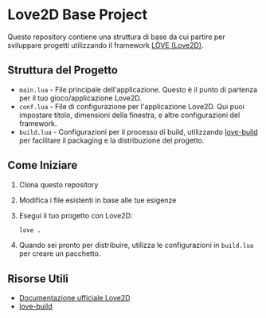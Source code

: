 # Love2D Base Project

Questo repository contiene una struttura di base da cui partire per sviluppare progetti utilizzando il framework [LÖVE (Love2D)](https://love2d.org/).

## Struttura del Progetto

- `main.lua` - File principale dell'applicazione. Questo è il punto di partenza per il tuo gioco/applicazione Love2D.
- `conf.lua` - File di configurazione per l'applicazione Love2D. Qui puoi impostare titolo, dimensioni della finestra, e altre configurazioni del framework.
- `build.lua` - Configurazioni per il processo di build, utilizzando [love-build](https://github.com/ellraiser/love-build) per facilitare il packaging e la distribuzione del progetto.

## Come Iniziare

1. Clona questo repository
2. Modifica i file esistenti in base alle tue esigenze
3. Esegui il tuo progetto con Love2D:
    ```bash
    love .
    ```

4. Quando sei pronto per distribuire, utilizza le configurazioni in `build.lua` per creare un pacchetto.

## Risorse Utili

- [Documentazione ufficiale Love2D](https://love2d.org/wiki/Main_Page)
- [love-build](https://github.com/ellraiser/love-build)